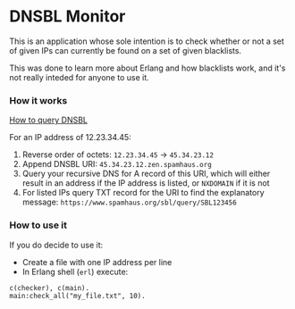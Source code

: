 # DNSBL Monitor

This is an application whose sole intention is to check whether or not a set of given IPs can currently be found on a set of given blacklists.

This was done to learn more about Erlang and how blacklists work, and it's not really inteded for anyone to use it.

### How it works

[How to query DNSBL](https://en.wikipedia.org/wiki/DNSBL#DNSBL_queries)

For an IP address of 12.23.34.45:
1. Reverse order of octets: `12.23.34.45` -> `45.34.23.12`
2. Append DNSBL URI: `45.34.23.12.zen.spamhaus.org`
3. Query your recursive DNS for A record of this URI, which will either result in an address if the IP address is listed, or `NXDOMAIN` if it is not
4. For listed IPs query TXT record for the URI to find the explanatory message: `https://www.spamhaus.org/sbl/query/SBL123456`

### How to use it
If you do decide to use it:

- Create a file with one IP address per line
- In Erlang shell (`erl`) execute:

```
c(checker), c(main).
main:check_all("my_file.txt", 10).
```
